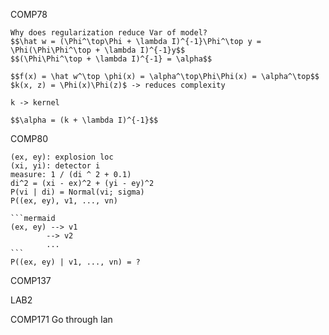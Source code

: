 COMP78

    Why does regularization reduce Var of model?
    $$\hat w = (\Phi^\top\Phi + \lambda I)^{-1}\Phi^\top y = \Phi(\Phi\Phi^\top + \lambda I)^{-1}y$$
    $$(\Phi\Phi^\top + \lambda I)^{-1} = \alpha$$

    $$f(x) = \hat w^\top \phi(x) = \alpha^\top\Phi\Phi(x) = \alpha^\top$$
    $k(x, z) = \Phi(x)\Phi(z)$ -> reduces complexity

    k -> kernel

    $$\alpha = (k + \lambda I)^{-1}$$


COMP80

    (ex, ey): explosion loc
    (xi, yi): detector i
    measure: 1 / (di ^ 2 + 0.1)
    di^2 = (xi - ex)^2 + (yi - ey)^2
    P(vi | di) = Normal(vi; sigma)
    P((ex, ey), v1, ..., vn)

    ```mermaid
    (ex, ey) --> v1
            --> v2
            ...
    ```
    P((ex, ey) | v1, ..., vn) = ?

COMP137

LAB2

COMP171
 Go through Ian
